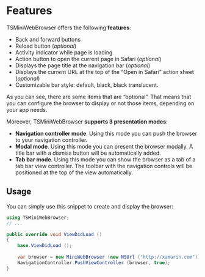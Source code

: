 # Features

TSMiniWebBrowser offers the following **features**:

* Back and forward buttons
* Reload button (*optional*)
* Activity indicator while page is loading
* Action button to open the current page in Safari (*optional*)
* Displays the page title at the navigation bar (*optional*)
* Displays the current URL at the top of the “Open in Safari” action sheet (*optional*)
* Customizable bar style: default, black, black translucent.

As you can see, there are some items that are “optional”. That means that you can configure the browser to display or not those items, depending on your app needs.

Moreover, TSMiniWebBrowser **supports 3 presentation modes**:

* **Navigation controller mode**. Using this mode you can push the browser to your navigation controller.
* **Modal mode**. Using this mode you can present the browser modally. A title bar with a dismiss button will be automatically added.
* **Tab bar mode**. Using this mode you can show the browser as a tab of a tab bar view controller. The toolbar with the navigation controls will be positioned at the top of the view automatically.

## Usage

You can simply use this snippet to create and display the browser:

```csharp
using TSMiniWebBrowser;
// ...

public override void ViewDidLoad ()
{
	base.ViewDidLoad ();
	
	var browser = new MiniWebBrowser (new NSUrl ("http://xamarin.com"));
	NavigationController.PushViewController (browser, true);
}
```


